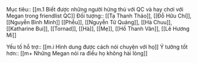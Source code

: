 Mục tiêu:: [[m.1 Biết được những người hứng thú với QC và hay chơi với Megan trong friendlist QC]] 
Đối tượng:: [[Tạ Thanh Thảo]], [[Đỗ Hữu Chí]], [[Nguyễn Bình Minh]] 
[[Phễu]], [[Nguyễn Tử Quảng]], [[Hà Chuu]], [[Katharine Bui]], [[Tornad]], [[Hà]], [[Mẹ]], [[Hồ Thanh Vân]], [[Lê Hương Mi]]

Yếu tố hỗ trợ:: [[m.i Hình dung được cách nói chuyện với họ]]
Ý tưởng tốt hơn:: [[m+ Những Megan nói ra điều họ không hài lòng]]

